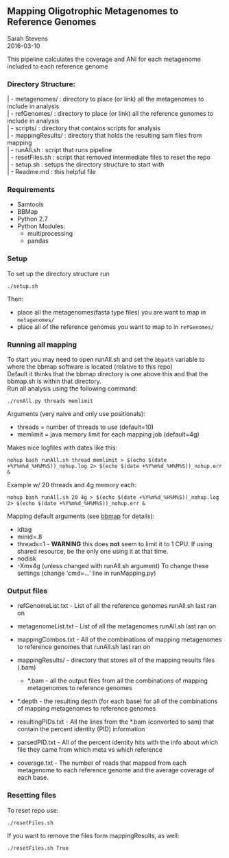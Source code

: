 ## Mapping Oligotrophic Metagenomes to Reference Genomes
Sarah Stevens  
2016-03-10  

This pipeline calculates the coverage and ANI for each metagenome included to each reference genome  

### Directory Structure:
| - metagenomes/ : directory to place (or link) all the metagenomes to include in analysis  
| - refGenomes/ : directory to place (or link) all the reference genomes to include in analysis  
| - scripts/ : directory that contains scripts for analysis  
| - mappingResults/ : directory that holds the resulting sam files from mapping  
| - runAll.sh : script that runs pipeline  
| - resetFiles.sh : script that removed intermediate files to reset the repo  
| - setup.sh : setups the directory structure to start with  
| - Readme.md : this helpful file

### Requirements
- Samtools
- BBMap
- Python 2.7
- Python Modules:
	- multiprocessing
	- pandas

### Setup
To set up the directory structure run
```
./setup.sh
```
Then:
 - place all the metagenomes(fasta type files) you are want to map in `metagenomes/`
 - place all of the reference genomes you want to map to in `refGenomes/`

### Running all mapping
To start you may need to open runAll.sh and set the `bbpath` variable to where the bbmap software is located (relative to this repo)  
Default it thinks that the bbmap directory is one above this and that the bbmap.sh is within that directory.  
Run all analysis using the following command:  
```
./runAll.py threads memlimit
```
Arguments (very naive and only use positionals):
 - threads = number of threads to use (default=10)
 - memlimit = java memory limit for each mapping job (default=4g)  

Makes nice logfiles with dates like this:  
```
nohup bash runAll.sh thread memlimit > $(echo $(date +%Y%m%d_%H%M%S))_nohup.log 2> $(echo $(date +%Y%m%d_%H%M%S))_nohup.err &
```
Example w/ 20 threads and 4g memory each:
```
nohup bash runAll.sh 20 4g > $(echo $(date +%Y%m%d_%H%M%S))_nohup.log 2> $(echo $(date +%Y%m%d_%H%M%S))_nohup.err &
```
Mapping default arguments (see [bbmap](https://wiki.gacrc.uga.edu/wiki/BBMap) for details):
 - idtag
 - minid=.8
 - threads=1 - **WARNING** this does **not** seem to limit it to 1 CPU.  If using shared resource, be the only one using it at that time.
 - nodisk
 - -Xmx4g (unless changed with runAll.sh argument)
To change these settings (change 'cmd=...' line in runMapping.py)

### Output files
- refGenomeList.txt - List of all the reference genomes runAll.sh last ran on  
- metagenomeList.txt - List of all the metagenomes runAll.sh last ran on  
- mappingCombos.txt - All of the combinations of mapping metagenomes to reference genomes that runAll.sh last ran on  
- mappingResults/ - directory that stores all of the mapping results files (.bam)  
	- \*.bam - all the output files from all the combinations of mapping metagenomes to reference genomes  

 - \*.depth - the resulting depth (for each base) for all of the  combinations of mapping metagenomes to reference genomes  

- resultingPIDs.txt - All the lines from the \*.bam (converted to sam) that contain the percent identity (PID) information  
- parsedPID.txt - All of the percent identity hits with the info about which file they came from which meta vs which reference
- coverage.txt - The number of reads that mapped from each metagenome to each reference genome and the average coverage of each base.


### Resetting files
To reset repo use:
```
./resetFiles.sh
```
If you want to remove the files form mappingResults, as well:
```
./resetFiles.sh True
```
